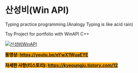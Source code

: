 # 산성비(Win API)
Typing practice programming.(Analogy Typing is like acid rain)  

Toy Project for portfolio with WinAPI C++  

<!--<img src="https://img1.daumcdn.net/thumb/R1280x0/?scode=mtistory2&fname=https%3A%2F%2Fblog.kakaocdn.net%2Fdn%2F6mvKU%2FbtrWQ4FbAdy%2F3KgOBpF8KuNoKR5gP9hr00%2Fimg.png">-->
[![산성비WinAPI](https://img1.daumcdn.net/thumb/R1280x0/?scode=mtistory2&fname=https%3A%2F%2Fblog.kakaocdn.net%2Fdn%2F6mvKU%2FbtrWQ4FbAdy%2F3KgOBpF8KuNoKR5gP9hr00%2Fimg.png)](https://youtu.be/eYwX1WuaEYE)



<mark style="background-color:orange">**동영상: https://youtu.be/eYwX1WuaEYE**  </mark> 

<mark style="background-color:orange">**자세한 사항(티스토리): https://kyeoungju.tistory.com/12**  </mark> 
